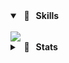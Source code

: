 <!-- # Hello there! <img src="https://media.giphy.com/media/hvRJCLFzcasrR4ia7z/giphy.gif" width="30px"/> -->

<!--
<details open>
<summary><strong> &nbsp 🍪 &nbsp Socials </strong></summary>  
<div>
<a href="https://twitter.com/phoenics_x"><img src="https://img.shields.io/badge/Twitter%20-%231DA1F2.svg?&style=for-the-badge&logo=Twitter&logoColor=white"></a>
<a href="https://discordapp.com/users/856245732294000660"><img src="https://img.shields.io/badge/Discord-d5d5d5?style=for-the-badge&logo=discord&logoColor=110000" alt="thephoenics" ></a>
<a href="https://the-phoenics.itch.io"><img src="https://img.shields.io/badge/Itch.io-%231DA1F2.svg?&style=for-the-badge&logo=itch.io&logoColor=white&color=fa5c5c"></a> &nbsp <img width="60" height="50" src="https://github.com/The-Phoenics/The-Phoenics/blob/main/img/kitty-chase-pixel.gif" />
</div>
</details>

---
-->

<details open>
<summary><strong> &nbsp 🔧 &nbsp Skills </strong></summary>  
<br>
<div>
<img src="https://skillicons.dev/icons?i=cpp,java,js,ts,html,css,tailwind,react,expressjs,firebase,mongodb,mysql,git,github,ubuntu">
</div>
</details>


<details>
<summary><strong> &nbsp 👾 &nbsp Stats </strong></summary>  
<br>

<div>
      <img src="https://streak-stats.demolab.com/?user=The-Phoenics&theme=dark" width="410">
      <img src="https://github-readme-stats.vercel.app/api?username=The-Phoenics&show_icons=true&theme=dark#gh-dark-mode-only" width="388">
</div>

<br>

<div>
    <img src="https://github-readme-activity-graph.vercel.app/graph?username=The-Phoenics&theme=react-dark" width="800">
</div>

</details>
